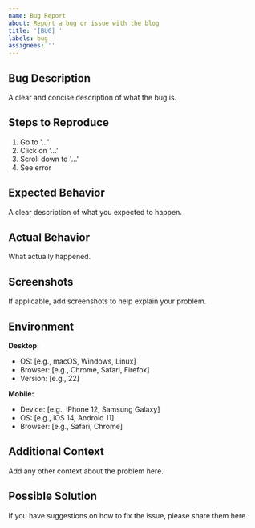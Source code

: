 ```yaml
---
name: Bug Report
about: Report a bug or issue with the blog
title: '[BUG] '
labels: bug
assignees: ''
---
```


## Bug Description

A clear and concise description of what the bug is.

## Steps to Reproduce

1. Go to '...'
2. Click on '...'
3. Scroll down to '...'
4. See error

## Expected Behavior

A clear description of what you expected to happen.

## Actual Behavior

What actually happened.

## Screenshots

If applicable, add screenshots to help explain your problem.

## Environment

**Desktop:**
- OS: [e.g., macOS, Windows, Linux]
- Browser: [e.g., Chrome, Safari, Firefox]
- Version: [e.g., 22]

**Mobile:**
- Device: [e.g., iPhone 12, Samsung Galaxy]
- OS: [e.g., iOS 14, Android 11]
- Browser: [e.g., Safari, Chrome]

## Additional Context

Add any other context about the problem here.

## Possible Solution

If you have suggestions on how to fix the issue, please share them here.
